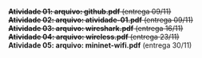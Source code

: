 ~~**Atividade 01: arquivo: github.pdf** (entrega 09/11)~~      
~~**Atividade 02: arquivo: atividade-01.pdf** (entrega 09/11)~~      
~~**Atividade 03: arquivo: wireshark.pdf** (entrega 16/11)~~      
~~**Atividade 04: arquivo: wireless.pdf** (entrega 23/11)~~     
**Atividade 05: arquivo: mininet-wifi.pdf** (entrega 30/11)  


